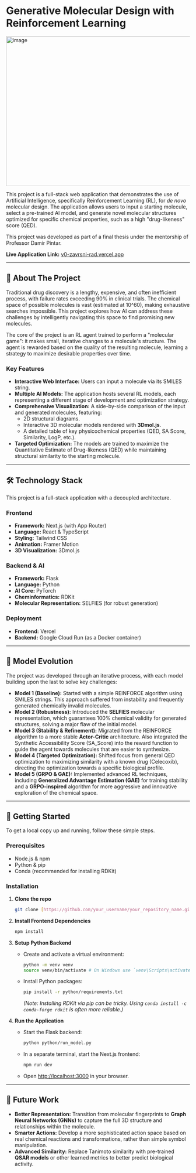 # Generative Molecular Design with Reinforcement Learning

<img width="1107" height="409" alt="image" src="https://github.com/user-attachments/assets/a63e3f39-7577-4936-9e60-e6140a9778fe" />


This project is a full-stack web application that demonstrates the use of Artificial Intelligence, specifically Reinforcement Learning (RL), for *de novo* molecular design. The application allows users to input a starting molecule, select a pre-trained AI model, and generate novel molecular structures optimized for specific chemical properties, such as a high "drug-likeness" score (QED).

This project was developed as part of a final thesis under the mentorship of Professor Damir Pintar.

**Live Application Link:** [v0-zavrsni-rad.vercel.app](https://v0-zavrsni-rad.vercel.app/) <!-- Replace with your actual Vercel link if different -->

---

## 🎯 About The Project

Traditional drug discovery is a lengthy, expensive, and often inefficient process, with failure rates exceeding 90% in clinical trials. The chemical space of possible molecules is vast (estimated at 10^60), making exhaustive searches impossible. This project explores how AI can address these challenges by intelligently navigating this space to find promising new molecules.

The core of the project is an RL agent trained to perform a "molecular game": it makes small, iterative changes to a molecule's structure. The agent is rewarded based on the quality of the resulting molecule, learning a strategy to maximize desirable properties over time.

### Key Features

* **Interactive Web Interface:** Users can input a molecule via its SMILES string.
* **Multiple AI Models:** The application hosts several RL models, each representing a different stage of development and optimization strategy.
* **Comprehensive Visualization:** A side-by-side comparison of the input and generated molecules, featuring:
    * 2D structural diagrams.
    * Interactive 3D molecular models rendered with **3Dmol.js**.
    * A detailed table of key physicochemical properties (QED, SA Score, Similarity, LogP, etc.).
* **Targeted Optimization:** The models are trained to maximize the Quantitative Estimate of Drug-likeness (QED) while maintaining structural similarity to the starting molecule.

---

## 🛠️ Technology Stack

This project is a full-stack application with a decoupled architecture.

### Frontend

* **Framework:** Next.js (with App Router)
* **Language:** React & TypeScript
* **Styling:** Tailwind CSS
* **Animation:** Framer Motion
* **3D Visualization:** 3Dmol.js

### Backend & AI

* **Framework:** Flask
* **Language:** Python
* **AI Core:** PyTorch
* **Cheminformatics:** RDKit
* **Molecular Representation:** SELFIES (for robust generation)

### Deployment

* **Frontend:** Vercel
* **Backend:** Google Cloud Run (as a Docker container)

---

## 🧠 Model Evolution

The project was developed through an iterative process, with each model building upon the last to solve key challenges:

* **Model 1 (Baseline):** Started with a simple REINFORCE algorithm using SMILES strings. This approach suffered from instability and frequently generated chemically invalid molecules.
* **Model 2 (Robustness):** Introduced the **SELFIES** molecular representation, which guarantees 100% chemical validity for generated structures, solving a major flaw of the initial model.
* **Model 3 (Stability & Refinement):** Migrated from the REINFORCE algorithm to a more stable **Actor-Critic** architecture. Also integrated the Synthetic Accessibility Score (SA_Score) into the reward function to guide the agent towards molecules that are easier to synthesize.
* **Model 4 (Targeted Optimization):** Shifted focus from general QED optimization to maximizing similarity with a known drug (Celecoxib), directing the optimization towards a specific biological profile.
* **Model 5 (GRPO & GAE):** Implemented advanced RL techniques, including **Generalized Advantage Estimation (GAE)** for training stability and a **GRPO-inspired** algorithm for more aggressive and innovative exploration of the chemical space.

---

## 🚀 Getting Started

To get a local copy up and running, follow these simple steps.

### Prerequisites

* Node.js & npm
* Python & pip
* Conda (recommended for installing RDKit)

### Installation

1.  **Clone the repo**
    ```sh
    git clone [https://github.com/your_username/your_repository_name.git](https://github.com/your_username/your_repository_name.git)
    ```
2.  **Install Frontend Dependencies**
    ```sh
    npm install
    ```
3.  **Setup Python Backend**
    * Create and activate a virtual environment:
        ```sh
        python -m venv venv
        source venv/bin/activate # On Windows use `venv\Scripts\activate`
        ```
    * Install Python packages:
        ```sh
        pip install -r python/requirements.txt
        ```
        *(Note: Installing RDKit via pip can be tricky. Using `conda install -c conda-forge rdkit` is often more reliable.)*

4.  **Run the Application**
    * Start the Flask backend:
        ```sh
        python python/run_model.py
        ```
    * In a separate terminal, start the Next.js frontend:
        ```sh
        npm run dev
        ```
    * Open [http://localhost:3000](http://localhost:3000) in your browser.

---

## 🔮 Future Work

* **Better Representation:** Transition from molecular fingerprints to **Graph Neural Networks (GNNs)** to capture the full 3D structure and relationships within the molecule.
* **Smarter Actions:** Develop a more sophisticated action space based on real chemical reactions and transformations, rather than simple symbol manipulation.
* **Advanced Similarity:** Replace Tanimoto similarity with pre-trained **QSAR models** or other learned metrics to better predict biological activity.



